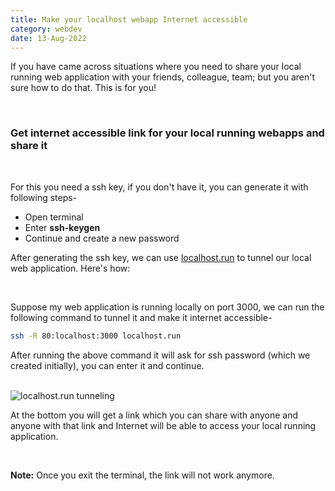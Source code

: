 ```yaml
---
title: Make your localhost webapp Internet accessible
category: webdev
date: 13-Aug-2022
---
```


If you have came across situations where you need to share your local running web application with your friends, colleague, team; but you aren't sure how to do that. This is for you!

<br />

### Get internet accessible link for your local running webapps and share it

<br />

For this you need a ssh key, if you don't have it, you can generate it with following steps-

- Open terminal
- Enter **ssh-keygen**
- Continue and create a new password

After generating the ssh key, we can use <a href='https://localhost.run/' target='_blank'>localhost.run</a> to tunnel our local web application. Here's how:

<br />

Suppose my web application is running locally on port 3000, we can run the following command to tunnel it and make it internet accessible-

```bash
ssh -R 80:localhost:3000 localhost.run
```

After running the above command it will ask for ssh password (which we created initially), you can enter it and continue.

<br />

<img src='https://user-images.githubusercontent.com/43666833/184432327-fd9d4ae7-b405-413d-914e-1f77821d6ad3.png' alt='localhost.run tunneling'>

At the bottom you will get a link which you can share with anyone and anyone with that link and Internet will be able to access your local running application.

<br />

**Note:** Once you exit the terminal, the link will not work anymore.

